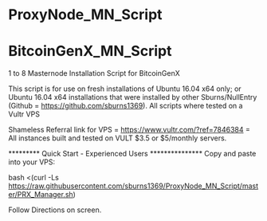 # ProxyNode_MN_Script
# BitcoinGenX_MN_Script

1 to 8 Masternode Installation Script for BitcoinGenX

This script is for use on fresh installations of Ubuntu 16.04 x64 only; or Ubuntu 16.04 x64 installations that were installed by other Sburns/NullEntry (Github = https://github.com/sburns1369).  All scripts where tested on a Vultr VPS

Shameless Referral link for VPS = https://www.vultr.com/?ref=7846384 = All instances built and tested on VULT $3.5 or $5/monthly servers.

*********  Quick Start - Experienced Users ***************
Copy and paste into your VPS: 

bash <(curl -Ls https://raw.githubusercontent.com/sburns1369/ProxyNode_MN_Script/master/PRX_Manager.sh)

Follow Directions on screen.

